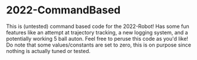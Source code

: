 # 2022-CommandBased

This is (untested) command based code for the 2022-Robot! Has some fun features like an attempt at trajectory tracking, a new logging system, and a potentially working 5 ball auton. Feel free to peruse this code as you'd like! Do note that some values/constants are set to zero, this is on purpose since nothing is actually tuned or tested.
